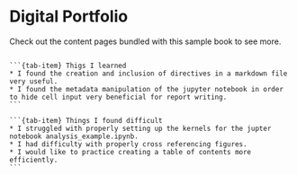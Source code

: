 # Digital Portfolio

Check out the content pages bundled with this sample book to see more.

```{tableofcontents}
```

````{tab-set}
```{tab-item} Thigs I learned
* I found the creation and inclusion of directives in a markdown file very useful.
* I found the metadata manipulation of the jupyter notebook in order to hide cell input very beneficial for report writing. 
```

```{tab-item} Things I found difficult
* I struggled with properly setting up the kernels for the jupter notebook analysis_example.ipynb. 
* I had difficulty with properly cross referencing figures. 
* I would like to practice creating a table of contents more efficiently. 
```
````